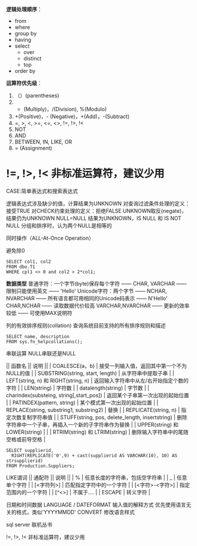 **逻辑处理顺序**：

- from
- where
- group by
- having
- select
  - over
  - distinct
  - top
- order by

**运算符优先级**：
1. （）(parentheses)
2. * (Multiply)，/(Division), %(Modulo)
3. +(Positive)，- (Negative)，+(Add)，-(Subtract)
4. =, >, <, >=, <=, <>, !=, !>, !<
5. NOT
6. AND
7. BETWEEN, IN, LIKE, OR
8. = (Assignment)
# !=, !>, !< 非标准运算符，建议少用

CASE:简单表达式和搜索表达式

逻辑表达式涉及缺少的值，计算结果为UNKNOWN
对查询过滤条件处理的定义：接受TRUE
对CHECK约束处理的定义：拒绝FALSE
UNKNOWN取反(negate)，结果仍为UNKNOWN
NULL=NULL 结果为UNKNOWN，IS NULL 和 IS NOT NULL
分组和排序时，认为两个NULL是相等的

同时操作（ALL-At-Once Operation）

避免除0
```
SELECT col1, col2
FROM dbo.T1
WHERE cpl1 <> 0 and col2 > 2*col1;
```

**数据类型**
普通字符：一个字节(byte)保存每个字符 —— CHAR, VARCHAR —— 限制只能使用英文 —— 'Hello'
Unicode字符：两个字节 —— NCHAR, NVARCHAR —— 所有语言都可用相同的Unicode码表示 —— N'Hello'
CHAR,NCHAR —— 读取数据代价较高
VARCHAR,NVARCHAR —— 更新的效率较低 —— 可使用MAX说明符

列的有效排序规则(collation)
查询系统目前支持的所有排序规则和描述
```
SELECT name, description
FROM sys.fn_helpcollations();
```

串联运算
NULL串联还是NULL

|| 函数名 || 说明 ||
| COALESCE(a，b) | 接受一列输入值，返回其中第一个不为NULL的值 |
| SUBSTRING(string, start, length) | 从字符串中提取子串 |
| LEFT(string, n) 和 RIGHT(string, n) | 返回输入字符串中从左/右开始指定个数的字符 |
| LEN(string) | 字符数 |
| datalength(string) | 字节数 |
| charindex(substeing, string[,start_pos]) | 返回某个子串第一次出现的起始位置 |
| PATINDEX(pattern, string) | 某个模式第一次出现的起始位置 |
| REPLACE(string, substring1, substring2) | 替换 |
| REPLICATE(string, n) | 指定次数复制字符串值 |
| STUFF(string, pos, delete_length, insertstring) | 删除字符串中一个子串，再插入一个新的子字符串作为替换 |
| UPPER(string) 和 LOWER(string) |  |
| RTRIM(string) 和 LTRIM(string) | 删除输入字符串中的尾随空格或前导空格 |

```
SELECT supplierid,
  RIGHT(REPLICATE('0',9) + cast(supplierid AS VARCHAR(10), 10) AS strsupplierid)
FROM Production.Suppliers;
```

LIKE谓词
|| 通配符 || 说明 ||
| % | 任意长度的字符串，包括空字符串 |
| _ | 任意单个字符 |
| [<字符列>] | 匹配指定字符中的一个字符 |
| [<字符>-<字符>] | 指定范围内的一个字符 |
| [^<>] | 不属于.... |
| ESCAPE | 转义字符 |

日期和时间数据
LANGUAGE / DATEFORMAT 输入值的解释方式
优先使用语言无关的格式，类似'YYYYMMDD'
CONVERT 修改语言样式

sql server 联机丛书



!=, !>, !< 非标准运算符，建议少用